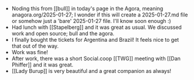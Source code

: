 - Noding this from [[bull]] in today's page in the Agora, meaning anagora.org/2025-01-27; I wonder if this will create a 2025-01-27.md file or somehow just a 'bare' 2025-01-27 file. I'll know soon enough :)
- Had lunch with [[Stapelberg]] and it was great as usual. We discussed work and open source; bull and the agora.
- I finally bought the tickets for Argentina and Brazil! It feels nice to get that out of the way.
- Work was fine!
- After work, there was a short Social.coop [[TWG]] meeting with [[Dan Phiffer]] and it was great.
- [[Lady Burup]] is very beautiful and a great companion as always!